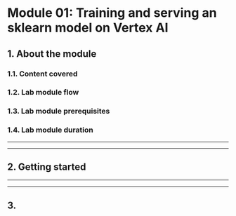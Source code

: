 # Module 01: Training and serving an sklearn model on Vertex AI

## 1. About the module

### 1.1. Content covered


### 1.2. Lab module flow

### 1.3. Lab module prerequisites

### 1.4. Lab module duration

<hr><hr>

## 2. Getting started




<hr><hr>

## 3. 



